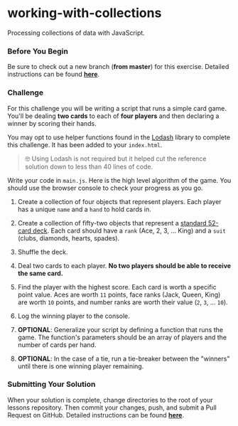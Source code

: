 # working-with-collections

Processing collections of data with JavaScript.

### Before You Begin

Be sure to check out a new branch (**from master**) for this exercise. Detailed instructions can be found [**here**](../../guides/before-each-exercise.md).

### Challenge

For this challenge you will be writing a script that runs a simple card game. You'll be dealing **two cards** to each of **four players** and then declaring a winner by scoring their hands.

You may opt to use helper functions found in the [Lodash](https://lodash.com/docs/4.17.15) library to complete this challenge. It has been added to your `index.html`.

> 🤓 Using Lodash is not required but it helped cut the reference solution down to less than 40 lines of code.

Write your code in `main.js`. Here is the high level algorithm of the game. You should use the browser console to check your progress as you go.

1. Create a collection of four objects that represent players. Each player has a unique `name` and a `hand` to hold cards in.

1. Create a collection of fifty-two objects that represent a [standard 52-card deck](https://en.wikipedia.org/wiki/Standard_52-card_deck). Each card should have a `rank` (Ace, 2, 3, ... King) and a `suit` (clubs, diamonds, hearts, spades).

1. Shuffle the deck.

1. Deal two cards to each player. **No two players should be able to receive the same card.**

1. Find the player with the highest score. Each card is worth a specific point value. Aces are worth `11` points, face ranks (Jack, Queen, King) are worth `10` points, and number ranks are worth their value (`2`, `3`, ... `10`).

1. Log the winning player to the console.

1. **OPTIONAL**: Generalize your script by defining a function that runs the game. The function's parameters should be an array of players and the number of cards per hand.

1. **OPTIONAL**: In the case of a tie, run a tie-breaker between the "winners" until there is one winning player remaining.

### Submitting Your Solution

When your solution is complete, change directories to the root of your lessons repository. Then commit your changes, push, and submit a Pull Request on GitHub. Detailed instructions can be found [**here**](../../guides/after-each-exercise.md).

